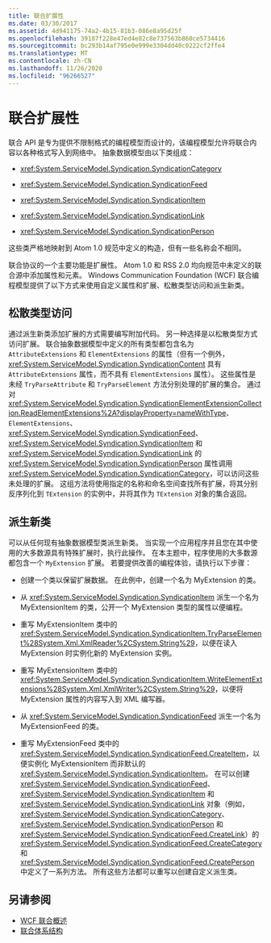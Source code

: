 ```yaml
---
title: 联合扩展性
ms.date: 03/30/2017
ms.assetid: 4d941175-74a2-4b15-81b3-086e8a95d25f
ms.openlocfilehash: 39187f228e47ed4e82c8e737563b860ce5734416
ms.sourcegitcommit: bc293b14af795e0e999e3304dd40c0222cf2ffe4
ms.translationtype: MT
ms.contentlocale: zh-CN
ms.lasthandoff: 11/26/2020
ms.locfileid: "96266527"
---
```

# <a name="syndication-extensibility"></a>联合扩展性

联合 API 是专为提供不限制格式的编程模型而设计的，该编程模型允许将联合内容以各种格式写入到网络中。 抽象数据模型由以下类组成：  
  
- <xref:System.ServiceModel.Syndication.SyndicationCategory>  
  
- <xref:System.ServiceModel.Syndication.SyndicationFeed>  
  
- <xref:System.ServiceModel.Syndication.SyndicationItem>  
  
- <xref:System.ServiceModel.Syndication.SyndicationLink>  
  
- <xref:System.ServiceModel.Syndication.SyndicationPerson>  
  
 这些类严格地映射到 Atom 1.0 规范中定义的构造，但有一些名称会不相同。  
  
 联合协议的一个主要功能是扩展性。 Atom 1.0 和 RSS 2.0 均向规范中未定义的联合源中添加属性和元素。 Windows Communication Foundation (WCF) 联合编程模型提供了以下方式来使用自定义属性和扩展、松散类型访问和派生新类。  
  
## <a name="loosely-typed-access"></a>松散类型访问  

 通过派生新类添加扩展的方式需要编写附加代码。 另一种选择是以松散类型方式访问扩展。 联合抽象数据模型中定义的所有类型都包含名为 `AttributeExtensions` 和 `ElementExtensions` 的属性（但有一个例外，<xref:System.ServiceModel.Syndication.SyndicationContent> 具有 `AttributeExtensions` 属性，而不具有 `ElementExtensions` 属性）。 这些属性是未经 `TryParseAttribute` 和 `TryParseElement` 方法分别处理的扩展的集合。 通过对 <xref:System.ServiceModel.Syndication.SyndicationElementExtensionCollection.ReadElementExtensions%2A?displayProperty=nameWithType>、`ElementExtensions`、<xref:System.ServiceModel.Syndication.SyndicationFeed>、<xref:System.ServiceModel.Syndication.SyndicationItem> 和 <xref:System.ServiceModel.Syndication.SyndicationLink> 的 <xref:System.ServiceModel.Syndication.SyndicationPerson> 属性调用 <xref:System.ServiceModel.Syndication.SyndicationCategory>，可以访问这些未处理的扩展。 这组方法将使用指定的名称和命名空间查找所有扩展，将其分别反序列化到 `TExtension` 的实例中，并将其作为 `TExtension` 对象的集合返回。  
  
## <a name="deriving-a-new-class"></a>派生新类  

 可以从任何现有抽象数据模型类派生新类。 当实现一个应用程序并且您在其中使用的大多数源具有特殊扩展时，执行此操作。 在本主题中，程序使用的大多数源都包含一个 `MyExtension` 扩展。 若要提供改善的编程体验，请执行以下步骤：  
  
- 创建一个类以保留扩展数据。 在此例中，创建一个名为 MyExtension 的类。  
  
- 从 <xref:System.ServiceModel.Syndication.SyndicationItem> 派生一个名为 MyExtensionItem 的类，公开一个 MyExtension 类型的属性以便编程。  
  
- 重写 MyExtensionItem 类中的 <xref:System.ServiceModel.Syndication.SyndicationItem.TryParseElement%28System.Xml.XmlReader%2CSystem.String%29>，以便在读入 MyExtension 时实例化新的 MyExtension 实例。  
  
- 重写 MyExtensionItem 类中的 <xref:System.ServiceModel.Syndication.SyndicationItem.WriteElementExtensions%28System.Xml.XmlWriter%2CSystem.String%29>，以便将 MyExtension 属性的内容写入到 XML 编写器。  
  
- 从 <xref:System.ServiceModel.Syndication.SyndicationFeed> 派生一个名为 MyExtensionFeed 的类。  
  
- 重写 MyExtensionFeed 类中的 <xref:System.ServiceModel.Syndication.SyndicationFeed.CreateItem>，以便实例化 MyExtensionItem 而非默认的 <xref:System.ServiceModel.Syndication.SyndicationItem>。 在可以创建 <xref:System.ServiceModel.Syndication.SyndicationFeed>、<xref:System.ServiceModel.Syndication.SyndicationItem> 和 <xref:System.ServiceModel.Syndication.SyndicationLink> 对象（例如，<xref:System.ServiceModel.Syndication.SyndicationCategory>、<xref:System.ServiceModel.Syndication.SyndicationPerson> 和 <xref:System.ServiceModel.Syndication.SyndicationFeed.CreateLink>）的 <xref:System.ServiceModel.Syndication.SyndicationFeed.CreateCategory> 和 <xref:System.ServiceModel.Syndication.SyndicationFeed.CreatePerson> 中定义了一系列方法。 所有这些方法都可以重写以创建自定义派生类。  
  
## <a name="see-also"></a>另请参阅

- [WCF 联合概述](wcf-syndication-overview.md)
- [联合体系结构](architecture-of-syndication.md)
